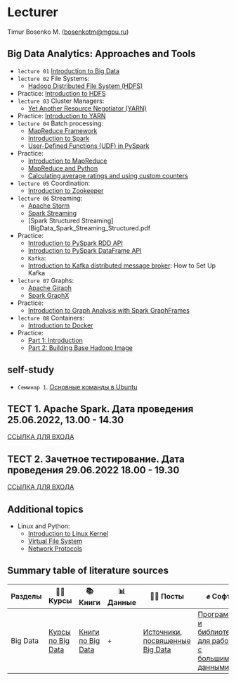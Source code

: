 # Lecturer
Timur Bosenko M. (bosenkotm@mgpu.ru)

## Big Data Analytics: Approaches and Tools

- `lecture 01` [Introduction to Big Data](lectures/1-BigData_Intro.pdf)
- `lecture 02` File Systems:
    - [Hadoop Distributed File System (HDFS)](-lectures/2-BigData_HDFS.pdf)
-  Practice: [Introduction to HDFS]()
- `lecture 03` Cluster Managers:
    - [Yet Another Resource Negotiator (YARN)](-lectures/3-BigData_YARN.pdf)
-  Practice: [Introduction to YARN]()
- `lecture 04` Batch processing:
    - [MapReduce Framework](-lectures/4-BigData_MapReduce.pdf)
    - [Introduction to Spark](BigData_Spark.pdf)
    - [User-Defined Functions (UDF) in PySpark](BigData_PySpark_UDF.pdf)
- Practice:
    - [Introduction to MapReduce]()
    - [MapReduce and Python]()
    - [Calculating average ratings and using custom counters]()
- `lecture 05` Coordination:
    - [Introduction to Zookeeper](BigData_Zookeeper.pdf)
- `lecture 06` Streaming:
    - [Apache Storm](BigData_Storm.pdf)
    - [Spark Streaming](BigData_Spark_Streaming.pdf)
    - [Spark Structured Streaming](BigData_Spark_Streaming_Structured.pdf
- Practice:
    - [Introduction to PySpark RDD API]()
    - [Introduction to PySpark DataFrame API]()
    - `Kafka`:
    - [Introduction to Kafka distributed message broker](): How to Set Up Kafka
- `lecture 07` Graphs:
    - [Apache Giraph](BigData_Giraph.pdf)
    - [Spark GraphX](BigData_GraphX.pdf)
- Practice:
    - [Introduction to Graph Analysis with Spark GraphFrames]()
- `lecture 08` Containers:
    - [Introduction to Docker](BigData_Docker.pdf)
- Practice:
    - [Part 1: Introduction]()
    - [Part 2: Building Base Hadoop Image]()

## self-study

- `Семинар 1`. [Основные команды в Ubuntu](https://github.com/BosenkoTM/BigDataAnalitic_Practice/blob/main/common/docs/basic_shell_commands.md)

## ТЕСТ 1. Apache Spark.  Дата проведения 25.06.2022, 13.00 - 14.30

[ССЫЛКА ДЛЯ ВХОДА](https://docs.google.com/forms/d/e/1FAIpQLSdD_Hl-WwPK69VGKKf0tw1vF3AgMKYQRR3w9RofcIFKlJM4YA/viewform?usp=sf_link)

## ТЕСТ 2. Зачетное тестирование. Дата проведения  29.06.2022 18.00 - 19.30
[ССЫЛКА ДЛЯ ВХОДА](https://docs.google.com/forms/d/e/1FAIpQLSdxADzRpGOzLrVBPHwUQMt6sWIPO63nLwYt0KolAWKq3-xREQ/viewform?usp=sf_link)

## Additional topics

- Linux and Python:
    - [Introduction to Linux Kernel](common/SysProg_Intro.pdf)
    - [Virtual File System](common/SysProg_VFS.pdf)
    - [Network Protocols](common/SysProg_NetworkProtocols.pdf)

## Summary table of literature sources
Разделы | 👨‍🏫 Курсы | 📚 Книги | 📊 Данные | 🙋‍♂️ Посты | ✊ Софт
--- | --- | --- | --- | --- | ---
Big Data | [Курсы по Big Data](books/courses_big_data.md) | [Книги по Big Data](books/software_big_data.md#книги-по-big-data) | + | [Источники, посвященные Big Data](books/social_data_science.md) | [Программы и библиотеки для работы с большими данными](/books/software_big_data.md#программы-и-библиотеки-для-bigdata)

